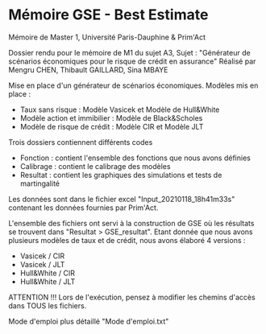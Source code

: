 # Mémoire GSE - Best Estimate

Mémoire de Master 1, Université Paris-Dauphine & Prim'Act

Dossier rendu pour le mémoire de M1 du sujet A3,
Sujet : "Générateur de scénarios économiques pour le risque de crédit en assurance"
Réalisé par Mengru CHEN, Thibault GAILLARD, Sina MBAYE

Mise en place d'un générateur de scénarios économiques. Modèles mis en place :
 - Taux sans risque : Modèle Vasicek et Modèle de Hull&White
 - Modèle action et immibilier : Modèle de Black&Scholes
 - Modèle de risque de crédit : Modèle CIR et Modèle JLT

Trois dossiers contiennent différents codes
- Fonction : contient l'ensemble des fonctions que nous avons définies
- Calibrage : contient le calibrage des modèles
- Resultat : contient les graphiques des simulations et tests de martingalité

Les données sont dans le fichier excel "Input_20210118_18h41m33s" contenant les données fournies par Prim'Act.

L'ensemble des fichiers ont servi à la construction de GSE où les résultats se trouvent dans "Resultat > GSE_resultat".
Etant donnée que nous avons plusieurs modèles de taux et de crédit, nous avons élaboré 4 versions :
- Vasicek / CIR
- Vasicek / JLT
- Hull&White / CIR
- Hull&White / JLT

ATTENTION !!! Lors de l'exécution, pensez à modifier les chemins d'accès dans TOUS les fichiers.

Mode d'emploi plus détaillé "Mode d'emploi.txt"

